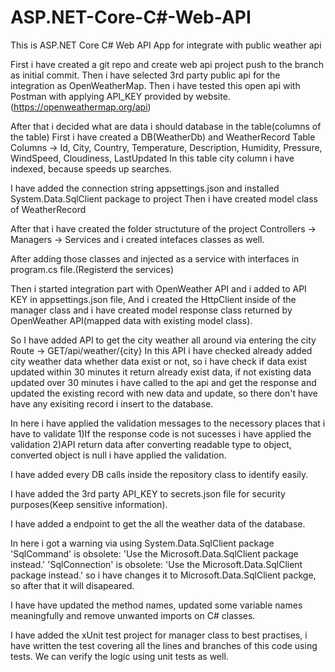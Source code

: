 # ASP.NET-Core-C#-Web-API
This is ASP.NET Core C# Web API App for integrate with public weather api

First i have created a git repo and create web api project push to the branch as initial commit.
Then i have selected 3rd party public api for the integration as OpenWeatherMap.
Then i have tested this open api with Postman with applying API_KEY provided by website.(https://openweathermap.org/api)

After that i decided what are data i should database in the table(columns of the table)
First i have created a DB(WeatherDb) and WeatherRecord Table
Columns -> Id, City, Country, Temperature, Description, Humidity, Pressure, WindSpeed, Cloudiness, LastUpdated
In this table city column i have indexed, because speeds up searches.

I have added the connection string appsettings.json and installed System.Data.SqlClient package to project
Then i have created model class  of WeatherRecord

After that i have created the folder structuture of the project
Controllers -> Managers -> Services and i created intefaces classes as well.

After adding those classes and injected as a service with interfaces in program.cs file.(Registerd the services)

Then i started integration part with OpenWeather API and i added to API KEY in appsettings.json file, And i created the HttpClient
inside of the manager class and i have created model response class returned by OpenWeather API(mapped data with existing model class).

So I have added API to get the city weather all around via entering the city
Route -> GET/api/weather/{city}
In this API i have checked already added city weather data whether data exist or not, so i have check if data exist updated within 30 minutes 
it return already exist data, if not existing data updated over 30 minutes i have called to the api and get the response and updated the existing record
with new data and update, so there don't have have any exisiting record i insert to the database.

In here i have applied the validation messages to the necessory places that i have to validate
1)If the response code is not sucesses i have applied the validation
2)API return data after converting readable type to object, converted object is null i have applied the validation.

I have added every DB calls inside the repository class to identify easily.

I have added the 3rd party API_KEY to secrets.json file for security purposes(Keep sensitive information).

I have added a endpoint to get the all the weather data of the database.

In here i got a warning via using System.Data.SqlClient package 'SqlCommand' is obsolete: 'Use the Microsoft.Data.SqlClient package instead.' 'SqlConnection' is obsolete: 'Use the Microsoft.Data.SqlClient package instead.' so i have changes it to Microsoft.Data.SqlClient packge, so after that it will disapeared.

I have have updated the method names, updated some variable names meaningfully and remove unwanted imports on C# classes.

I have added the xUnit test project for manager class to best practises, i have written the test covering all the lines and branches of this code using tests.
We can verify the logic using unit tests as well.